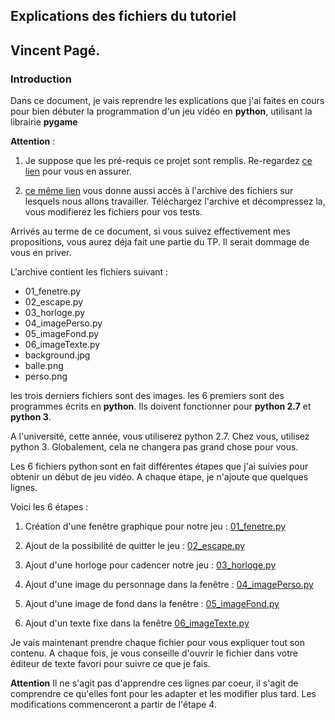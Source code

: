 ## Explications des fichiers du tutoriel
## Vincent Pagé.

### Introduction

Dans ce document, je vais reprendre les explications
que j'ai faites en cours pour bien débuter la programmation d'un jeu vidéo en **python**, utilisant la librairie **pygame**

**Attention** :
1. Je suppose que les pré-requis ce projet sont remplis. Re-regardez [ce lien](../README.md) pour vous en assurer.

2. [ce même lien](../README.md) vous donne aussi accès à l'archive des fichiers sur lesquels nous allons travailler. Téléchargez l'archive et décompressez la, vous modifierez les fichiers pour vos tests.

Arrivés au terme de ce document, si vous suivez effectivement mes propositions, vous aurez déja fait une partie du TP. Il serait dommage de vous en priver.

L'archive contient les fichiers suivant :
- 01_fenetre.py
- 02_escape.py
- 03_horloge.py
- 04_imagePerso.py
- 05_imageFond.py
- 06_imageTexte.py
- background.jpg
- balle.png
- perso.png

les trois derniers fichiers sont des images.
les 6 premiers sont des programmes écrits en **python**.
Ils doivent fonctionner pour **python 2.7** et **python 3**.

A l'université, cette année, vous utiliserez python 2.7.
Chez vous, utilisez python 3.
Globalement, cela ne changera pas grand chose pour vous.

Les 6 fichiers python sont en fait différentes étapes que j'ai suivies pour
obtenir un début de jeu vidéo. A chaque étape, je n'ajoute que quelques lignes.

Voici les 6 étapes :
1. Création d'une fenêtre graphique pour notre jeu :
[01_fenetre.py](../Sources/01_fenetre.py)

2. Ajout de la possibilité de quitter le jeu :
[02_escape.py](../Sources/02_escape.py)

3. Ajout d'une horloge pour cadencer notre jeu :
[03_horloge.py](../Sources/03_horloge.py)

4. Ajout d'une image du personnage dans la fenêtre :
[04_imagePerso.py](../Sources/04_imagePerso.py)

5. Ajout d'une image de fond dans la fenêtre :
[05_imageFond.py](../Sources/05_imageFond.py)

6. Ajout d'un texte fixe dans la fenêtre
[06_imageTexte.py](../Sources/06_imageTexte.py)


Je vais maintenant prendre chaque fichier pour vous
expliquer tout son contenu.
A chaque fois, je vous conseille d'ouvrir le fichier
dans votre éditeur de texte favori pour suivre ce
que je fais.

**Attention** Il ne s'agit pas d'apprendre ces
lignes par coeur, il s'agit de comprendre ce
qu'elles font pour les adapter et les modifier
plus tard. Les modifications commenceront a partir de l'étape 4.

